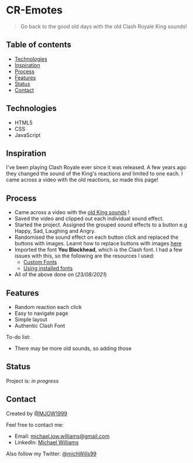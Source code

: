 # CR-Emotes
> Go back to the good old days with the old Clash Royale King sounds!

## Table of contents
* [Technologies](#technologies)
* [Inspiration](#inspiration)
* [Process](#process)
* [Features](#features)
* [Status](#status)
* [Contact](#contact)

## Technologies
* HTML5
* CSS
* JavaScript

## Inspiration
I've been playing Clash Royale ever since it was released. A few years ago they changed the sound of the King's reactions and limited to one each. I came across a video with the old reactions, so made this page! 

## Process
* Came across a video with the [old King sounds](https://www.youtube.com/watch?v=SpUmrDnELws) !
* Saved the video and clipped out each individual sound effect.
* Started the project. Assigned the grouped sound effects to a button e.g Happy, Sad, Laughing and Angry.
* Randomised the sound effect on each button click and replaced the buttons with images. Learnt how to replace buttons with images [here](https://stackoverflow.com/questions/16131988/making-an-image-act-like-a-button)
* Imported the font **You Blockhead**, which is the Clash font. I had a few issues with this, so the following are the resources I used:
  - [Custom Fonts](https://stackoverflow.com/questions/35718750/adding-custom-fonts-to-github-pages)
  - [Using installed fonts](https://stackoverflow.com/questions/15195315/css-using-installed-fonts)
* All of the above done on (_23/08/2021_)

## Features
* Random reaction each click
* Easy to navigate page
* Simple layout
* Authentic Clash Font

To-do list:
* There may be more old sounds, so adding those

## Status
Project is: _in progress_

## Contact
Created by [@MJOW1999](https://github.com/MJOW1999)

Feel free to contact me: 
  - Email: michael.jow.williams@gmail.com
  - LinkedIn: [Michael Williams](https://www.linkedin.com/in/michael-williams-17a9b81a0)

Also follow my Twitter: [@michWills99](https://twitter.com/michWills99)
